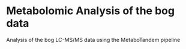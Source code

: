 # Metabolomic Analysis of the bog data
Analysis of the bog LC-MS/MS data using the MetaboTandem pipeline
